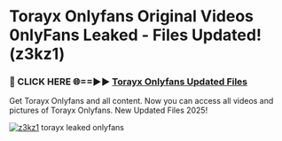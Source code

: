 # Torayx Onlyfans Original Videos 0nlyFans Leaked - Files Updated! (z3kz1)

<h3>🔴 CLICK HERE 🌐==►► <a href="https://tinyurl.com/2wckxsce" rel="nofollow">Torayx Onlyfans Updated Files</a></h3>

Get Torayx Onlyfans and all content. Now you can access all videos and pictures of Torayx Onlyfans. New Updated Files 2025!

[![z3kz1](https://i.imgur.com/AFduVYN.gif)](https://tinyurl.com/2wckxsce)
torayx leaked onlyfans